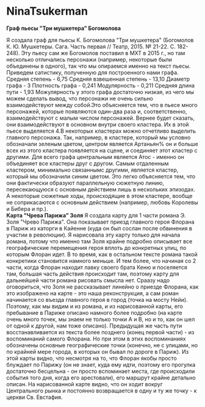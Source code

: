 # NinaTsukerman
**Граф пьесы "Три мушкетера" Богомолова**

Я создала граф для пьесы К. Богомолова "Три мушкетера" (Богомолов К. Ю. Мушкетеры. Сага. Часть первая // Театр, 2015. № 21-22. С. 182-248). Эту пьесу сам же Богомолов поставил в МХТ в 2015 г., но там несколько отличались персонажи (например, некоторые были объединены в одного), так что мы опираемся именно на текст пьесы.
Приведем сатистику, полученную для построенного нами графа. 
Средняя степень - 6,75
Средняя взвешенная степень - 13,10
Диаметр графа - 3
Плотность графа - 0,241
Модулярность - 0,211
Средняя длина пути - 1,93
Можулярность у этого графа достаточно низкая, из чего мы можем сделать вывод, что персонажи не очень сильно взаимодействуют между собой.Это объясняется тем, что в пьесе много персонажей, которые появляются один-два раза и, соответственно, взаимодействуют с малым числом персонажей. 
Вернее будет сказать, они взаимодействуют в основном внутри своего кластера. Их в этой пьесе выделяется 4.В некоторых кластерах можно отчетливо выделить главного персонажа. Так, например, в кластере, который мы условно обозначали зеленым цветом, центром является Артаньян% он и больше всех из этого кластера появляется на сцене, и соединяет этот кластер с другими. Для всего графа центральным является Атос - именно он объединяет все кластеры друг с другом. Самым отдаленным кластером, минимально связаннымс другими, является кластер, который мы обозначили синим цветом. Это легко объясняется тем, что они фактически образуют параллельную сюжетную линию, пересекающуюся с основным действием лишь в нескольких эпизодах. А некоторые сюжетные ходы, происходящие в этом кластере, вообще не соприкасаются с основным действием (например, любовь Королевы и Бибера и пр.).   
**Карта "Чрева Парижа" Золя**
Я создала карту для 1 части романа Э. Золя "Чрево Парижа". Она показывает приезд главного героя Флорана в Париж из каторги в Кайенне (куда он был сослан после обвинения в участии в революции). Я нарисовала эту карту только для начала романа, потому что именно там Золя крайне подробно описывает все географические перемещения героя вплоть до конкретных улиц, по которым Флоран идет. В то время, как в остальном тексте романа такой конкретики становится намного меньше. И тем более, что начиная со 2 части, когда Флоран находит лавку своего брата Кеню и поселяется там, большая часть действия происходит там, поэтому карту для дальнейшей части романа рисовать смысла нет.
Сраазу надо оговориться, что Золя не рассказывает линейно о приезде Флорана, как это изображено на карте - это наша реконструкция, а сам роман начинается со въезда главного героя в город (точка на мосту Нейи). Поэтому, как мы видим и из романа, и из нарисованной карты, его пребывание в Париже описано намного более подробно (на карте очень много точек, мы знаем не только точки А и В, но и то, как он шел от одной к другой, нам тоже описано). Предыдущая же часть пути восстанавливается из текста более позднего (конец первой части) - из воспоминаний самого Флорана. Но при этом в этих воспоминаниях обозначены основные географические точки (конечно, не с улицами, но по крайней мере города, в которых он бывал по дороге в Париж). 
Из этой карты видно, что несмотря на то, что Флоран якобы просто блуждает по Парижу (он не знает, куда ему идти, поэтому его прогулка достаточно бесцельна - он просто вспоминает места, где происходили события того дня, когда его арестовали), его маршрут крайне детально описан. На нарисованной карте видно, что он ходит вокруг Центрального рынка и постоянно возвращается в одну и ту же точку - к церкви Св. Евстафия. 
